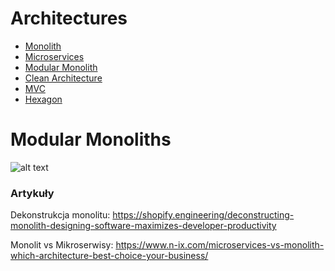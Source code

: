 # Architectures

- [Monolith](https://github.com/kroolar/tech-stack/blob/master/software-design/architectures/monolith.md)
- [Microservices](https://github.com/kroolar/tech-stack/blob/master/software-design/architectures/microservices.md)
- [Modular Monolith](https://github.com/kroolar/tech-stack/blob/master/software-design/architectures/modular-monolith.md)
- [Clean Architecture](https://github.com/kroolar/tech-stack/blob/master/software-design/architectures/clean-architecture.md)
- [MVC](https://github.com/kroolar/tech-stack/blob/master/software-design/architectures/mvc.md)
- [Hexagon](https://github.com/kroolar/tech-stack/blob/master/software-design/architectures/hexagon.md)






# Modular Monoliths
![alt text](https://cdn.shopify.com/s/files/1/0779/4361/files/MonolithvsMicroservicesbySimonBrown.jpg?v=1550774521)

### Artykuły
Dekonstrukcja monolitu: https://shopify.engineering/deconstructing-monolith-designing-software-maximizes-developer-productivity

Monolit vs Mikroserwisy: https://www.n-ix.com/microservices-vs-monolith-which-architecture-best-choice-your-business/
